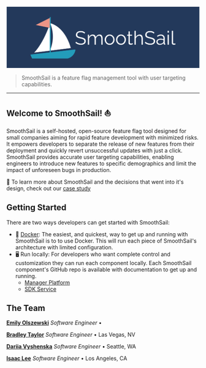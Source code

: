 ![SmoothSail header](https://github.com/smooth-sail/.github/blob/main/images/smoothsail-header.png)

> SmoothSail is a feature flag management tool with user targeting capabilities.

---

## Welcome to SmoothSail! ⛵

SmoothSail is a self-hosted, open-source feature flag tool designed for small companies aiming for rapid feature development with minimized risks. It empowers developers to separate the release of new features from their deployment and quickly revert unsuccessful updates with just a click. SmoothSail provides accurate user targeting capabilities, enabling engineers to introduce new features to specific demographics and limit the impact of unforeseen bugs in production.

📄 To learn more about SmoothSail and the decisions that went into it's design, check out our <a href="https://smooth-sail.github.io/case-study" target="_blank">case study</a>

## Getting Started

There are two ways developers can get started with SmoothSail:

- 🐳 [Docker](https://github.com/smooth-sail/smoothsail#1-setting-up-smoothsail): The easiest, and quickest, way to get up and running with SmoothSail is to to use Docker. This will run each piece of SmoothSail's architecture with limited configuration.
- 🖥️ Run locally: For developers who want complete control and customization they can run each component locally. Each SmoothSail component's GitHub repo is available with documentation to get up and running.
  - [Manager Platform](https://github.com/smooth-sail/smoothsail-manager)
  - [SDK Service](https://github.com/smooth-sail/smoothsail-sdk-service)

## The Team

**<a href="#" target="_blank">Emily Olszewski</a>** _Software Engineer_ •

**<a href="#" target="_blank">Bradley Taylor</a>** _Software Engineer_ • Las Vegas, NV

**<a href="#" target="_blank">Dariia Vyshenska</a>** _Software Engineer_ • Seattle, WA

**<a href="#" target="_blank">Isaac Lee</a>** _Software Engineer_ • Los Angeles, CA
